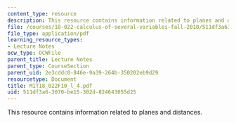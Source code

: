 ```yaml
---
content_type: resource
description: This resource contains information related to planes and distances.
file: /courses/18-022-calculus-of-several-variables-fall-2010/511df3a63070be15302d824643055d25_MIT18_022F10_l_4.pdf
file_type: application/pdf
learning_resource_types:
- Lecture Notes
ocw_type: OCWFile
parent_title: Lecture Notes
parent_type: CourseSection
parent_uid: 2e3cddc0-846e-9a39-264b-350202eb9d29
resourcetype: Document
title: MIT18_022F10_l_4.pdf
uid: 511df3a6-3070-be15-302d-824643055d25
---
```

This resource contains information related to planes and distances.

